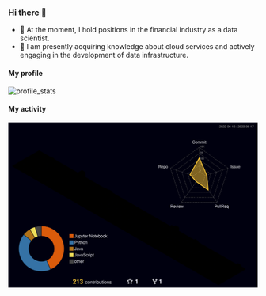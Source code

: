 ### Hi there 👋

- 🔭 At the moment, I hold positions in the financial industry as a data scientist.
- 🌱 I am presently acquiring knowledge about cloud services and actively engaging in the development of data infrastructure.

#### My profile
![profile_stats](https://github-stats-psi-lyart.vercel.app/api?username=hoangvictor&theme=gruvbox&show_icons=true)

#### My activity
![contrib graph](./profile-3d-contrib/profile-night-rainbow.svg)
<!--
**hoangvictor/hoangvictor** is a ✨ _special_ ✨ repository because its `README.md` (this file) appears on your GitHub profile.

Here are some ideas to get you started:

- 🔭 I’m currently working on ...
- 🌱 I’m currently learning ...
- 👯 I’m looking to collaborate on ...
- 🤔 I’m looking for help with ...
- 💬 Ask me about ...
- 📫 How to reach me: ...
- 😄 Pronouns: ...
- ⚡ Fun fact: ...
-->
